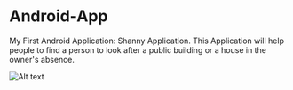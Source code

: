 # Android-App

My First Android Application: Shanny Application.
This Application will help people to find a person to look after a public building or a house in the owner's absence.

![Alt text](https://image.ibb.co/cu9gYa/shannyapp_image.png)

